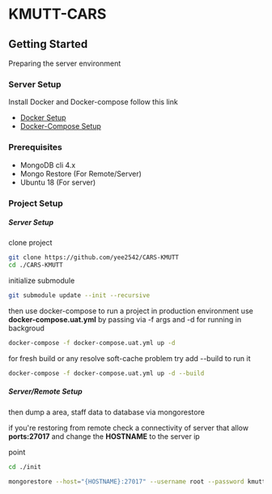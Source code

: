# KMUTT-CARS
## Getting Started
Preparing the server environment

### Server Setup
Install Docker and Docker-compose follow this link 
- [Docker Setup](https://www.digitalocean.com/community/tutorials/how-to-install-and-use-docker-on-ubuntu-18-04)
- [Docker-Compose Setup](https://www.digitalocean.com/community/tutorials/how-to-install-docker-compose-on-ubuntu-18-04)

### Prerequisites
- MongoDB cli 4.x
- Mongo Restore (For Remote/Server)
- Ubuntu 18 (For server)

### Project Setup

##### Server Setup
clone project

```sh
git clone https://github.com/yee2542/CARS-KMUTT
cd ./CARS-KMUTT
```

initialize submodule
```sh
git submodule update --init --recursive
```

then use docker-compose to run a project in production environment use **docker-compose.uat.yml** by passing via -f args and -d for running in backgroud

```sh
docker-compose -f docker-compose.uat.yml up -d
```

for fresh build or any resolve soft-cache problem try add --build to run it

```sh
docker-compose -f docker-compose.uat.yml up -d --build
```

##### Server/Remote Setup
then dump a area, staff data to database via mongorestore

if you're restoring from remote check a connectivity of server that allow **ports:27017** and change the **HOSTNAME** to the server ip

point 


```sh
cd ./init

mongorestore --host="{HOSTNAME}:27017" --username root --password kmuttC@Rs2020 --authenticationDatabase admin
```





